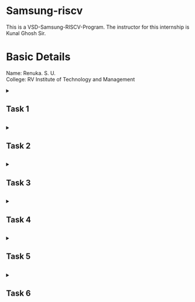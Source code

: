 # Samsung-riscv
This is a VSD-Samsung-RISCV-Program. The instructor for this internship is Kunal Ghosh Sir.

# Basic Details
Name: Renuka. S. U.  
College: RV Institute of Technology and Management  

<details>
<summary><h2>Task 1<h2></summary>
<br>
Install all the essential tools required such as Ubuntu on VMBox. Perform a sum to n numbers C program and generate the RISC-V object dump along with -O1 and Ofast compiler optimization flags. 

  <h4>Virtual Machine Working:</h4>

![VMbox_work Image](https://github.com/Tech-Hades/samsung-riscv/raw/main/Task%201/VMbox_work.png)

<h4>Code for sum upto n numbers C program:</h4>

![Sum_code Image](https://github.com/Tech-Hades/samsung-riscv/raw/main/Task%201/Sum_code.png)

<h4>Sum upto n numbers C program output:</h4>

![sum_op Image](https://github.com/Tech-Hades/samsung-riscv/raw/main/Task%201/sum_op.png)

<h4>Sum upto n numbers C program using RISC-V:</h4>

![sum_riscv Image](https://github.com/Tech-Hades/samsung-riscv/raw/main/Task%201/sum_riscv.png)

<h4>Sum upto n numbers C program using RISC-V O1 optimization:</h4>

![sum_riscv_mainadd01 Image](https://github.com/Tech-Hades/samsung-riscv/raw/main/Task%201/sum_riscv_mainadd01.png)

<h4>Sum upto n numbers C program using RISC-V Ofast optimization:</h4>

![sum_riscv_mainaddfast Image](https://github.com/Tech-Hades/samsung-riscv/raw/main/Task%201/sum_riscv_mainaddfast.png)

</details>

<details>
<summary><h2>Task 2<h2></summary>
<br>
Run SPIKE simulation. A factorial C program is compiled and the same steps is followed to run object dump for each optimization flags and SPIKE simulation. 

<h4>SPIKE simulation of sum upto n numbers C program - O1 optimization:</h4>

![Simulation_O1 Image](https://github.com/Tech-Hades/samsung-riscv/raw/main/Task%202/Simulation_O1.png)

<h4>SPIKE simulation of sum upto n numbers C program - Ofast optimization:</h4>

![Simulation_Ofast Image](https://github.com/Tech-Hades/samsung-riscv/raw/main/Task%202/Simulation_Ofast.png)

<h4>Factorial C program output:</h4>  

![fact_op Image](https://github.com/Tech-Hades/samsung-riscv/raw/main/Task%202/fact_op.png)

<h4>Factorial C program using RISC-V:</h4>

![fact_riscv Image](https://github.com/Tech-Hades/samsung-riscv/raw/main/Task%202/fact_riscv.png)

<h4>Factorial C program using RISC-V O1 optimization:</h4>

![fact_riscv_mainaddO1 Image](https://github.com/Tech-Hades/samsung-riscv/raw/main/Task%202/fact_riscv_mainaddO1.png)

<h4>Factorial C program using RISC-V Ofast optimization:</h4>

![fact_riscv_mainaddOfast Image](https://github.com/Tech-Hades/samsung-riscv/raw/main/Task%202/fact_riscv_mainaddOfast.png)

<h4>SPIKE simulation of factorial C program - O1 optimization:</h4>

![fact_spike_O1 Image](https://github.com/Tech-Hades/samsung-riscv/raw/main/Task%202/fact_spike_O1.png)

<h4>SPIKE simulation of factorial C program - Ofast optimization:</h4>

![fact_spike_Ofast Image](https://github.com/Tech-Hades/samsung-riscv/raw/main/Task%202/fact_spike_Ofast.png)

</details>
  
<details>
<summary><h2>Task 3<h2></summary>
<br>
Instruction types - RISC-V instructions are classified into different types based on their field structure. Each type consists of specific fields, such as opcode, funct3, funct7, immediate values, and register identifiers. 

### **R-type: Register type**
Used for arithmetic and logic operations where all operands are in registers.  
- **Fields**:  
  | **Bits** | **Field**   | **Description**             |
  |----------|-------------|-----------------------------|
  | 0–6      | `opcode`    | Operation code             |
  | 7–11     | `rd`        | Destination register        |
  | 12–14    | `funct3`    | Function code (operation)   |
  | 15–19    | `rs1`       | Source register 1           |
  | 20–24    | `rs2`       | Source register 2           |
  | 25–31    | `funct7`    | Function code (extension)   |

**Example**: `add x1, x2, x3`  
  - `opcode`: 0110011  
  - `funct3`: 000  
  - `funct7`: 0000000  

### **I-type: Immediate type**
Used for arithmetic, logical, load, and immediate operations.  
- **Fields**:  
  | **Bits** | **Field**   | **Description**             |
  |----------|-------------|-----------------------------|
  | 0–6      | `opcode`    | Operation code             |
  | 7–11     | `rd`        | Destination register        |
  | 12–14    | `funct3`    | Function code (operation)   |
  | 15–19    | `rs1`       | Source register 1           |
  | 20–31    | `imm[11:0]` | Immediate value (12 bits)   |

**Example**: `addi x1, x2, -5`  
  - `opcode`: 0010011  
  - `funct3`: 000  

### **S-type: Store type**
Used for store operations (e.g., storing data to memory).  
- **Fields**:  
  | **Bits** | **Field**       | **Description**               |
  |----------|-----------------|-------------------------------|
  | 0–6      | `opcode`        | Operation code               |
  | 7–11     | `imm[4:0]`      | Immediate (low bits)         |
  | 12–14    | `funct3`        | Function code (operation)    |
  | 15–19    | `rs1`           | Source register 1 (address)  |
  | 20–24    | `rs2`           | Source register 2 (data)     |
  | 25–31    | `imm[11:5]`     | Immediate (high bits)        |

**Example**: `sw x2, 8(x1)`  
  - `opcode`: 0100011  
  - `funct3`: 010  

### **B-type: Branch type**
Used for conditional branches.  
- **Fields**:  
  | **Bits** | **Field**       | **Description**               |
  |----------|-----------------|-------------------------------|
  | 0–6      | `opcode`        | Operation code               |
  | 7–11     | `imm[11]`       | Immediate bit 11 (sign bit)  |
  | 12–14    | `funct3`        | Function code (operation)    |
  | 15–19    | `rs1`           | Source register 1            |
  | 20–24    | `rs2`           | Source register 2            |
  | 25–30    | `imm[10:5]`     | Immediate bits 10–5          |
  | 31       | `imm[12]`       | Immediate bit 12             |

**Example**: `beq x1, x2, offset`  
  - `opcode`: 1100011  
  - `funct3`: 000  

### **U-type: Upper immediate type**
Used for operations involving upper 20 bits of immediate data.  
- **Fields**:  
  | **Bits** | **Field**       | **Description**               |
  |----------|-----------------|-------------------------------|
  | 0–6      | `opcode`        | Operation code               |
  | 7–11     | `rd`            | Destination register          |
  | 12–31    | `imm[31:12]`    | Immediate value (upper 20 bits) |

**Example**: `lui x1, 0x12345`  
  - `opcode`: 0110111  

### **J-type: Jump type**
Used for jump operations.  
- **Fields**:  
  | **Bits** | **Field**       | **Description**               |
  |----------|-----------------|-------------------------------|
  | 0–6      | `opcode`        | Operation code               |
  | 7–11     | `rd`            | Destination register          |
  | 12–19    | `imm[19:12]`    | Immediate bits 19–12          |
  | 20       | `imm[11]`       | Immediate bit 11              |
  | 21–30    | `imm[10:1]`     | Immediate bits 10–1           |
  | 31       | `imm[20]`       | Immediate bit 20 (sign bit)   |

**Example**: `jal x1, offset`  
  - `opcode`: 1101111

<details>
<summary><h3>Machine Code:<h3></summary>
<br>
  
![obj_dump_O1 Image](https://github.com/Tech-Hades/samsung-riscv/raw/main/Task%203/obj_dump_O1.png)

### **1. Instruction: `addi sp, sp, -32`**
- **Machine Code**: `fe010113`
- **Instruction Type**: I-type  
- **Opcode**: `0010011` (bits [6:0])  
- **Immediate**: `1111111111110000` (-32 in two's complement)  
- **rs1**: `00010` (sp = x2)  
- **funct3**: `000` (add immediate)  
- **rd**: `00010` (sp = x2)

### **2. Instruction: `sd ra, 24(sp)`**
- **Machine Code**: `01113223`
- **Instruction Type**: S-type  
- **Opcode**: `0100011` (bits [6:0])  
- **Immediate**: `00000000011000` (24 split across bits [31:25] and [11:7])  
- **rs1**: `00010` (sp = x2)  
- **rs2**: `00001` (ra = x1)  
- **funct3**: `011` (store doubleword)

### **3. Instruction: `li s1, 16`**
- **Machine Code**: `01000513`
- **Instruction Type**: I-type  
- **Pseudo-instruction**: `li` maps to `addi s1, zero, 16`  
- **Opcode**: `0010011` (bits [6:0])  
- **Immediate**: `00000000001000` (16 in decimal)  
- **rs1**: `00000` (zero = x0)  
- **funct3**: `000` (add immediate)  
- **rd**: `01001` (s1 = x9)

### **4. Instruction: `mv a0, s0`**
- **Machine Code**: `00040513`
- **Instruction Type**: I-type  
- **Pseudo-instruction**: `mv` maps to `addi a0, s0, 0`  
- **Opcode**: `0010011` (bits [6:0])  
- **Immediate**: `00000000000000` (0 in decimal)  
- **rs1**: `01000` (s0 = x8)  
- **funct3**: `000` (add immediate)  
- **rd**: `00101` (a0 = x10)

### **5. Instruction: `jal ra, 101e0 <__muldi3>`**
- **Machine Code**: `0ac000ef`
- **Instruction Type**: J-type  
- **Opcode**: `1101111` (bits [6:0])  
- **Immediate**: `00000010101100` (address offset for 101e0 in decimal)  
- **rd**: `00001` (ra = x1)

### **6. Instruction: `sext.w a1, a0`**
- **Machine Code**: `0005059b`  
- **Instruction Type**: R-type  
- **Opcode**: `0011011` (bits [6:0])  
- **funct7**: `0000000` (bits [31:25])  
- **rs1**: `00101` (a0 = x10)  
- **funct3**: `000` (sign-extend word)  
- **rd**: `01011` (a1 = x11)

### **7. Instruction: `addiw s0, s0, 1`**
- **Machine Code**: `00140093`
- **Instruction Type**: I-type  
- **Opcode**: `0011011` (bits [6:0])  
- **Immediate**: `00000000000001` (1 in decimal)  
- **rs1**: `01000` (s0 = x8)  
- **funct3**: `000` (add immediate word)  
- **rd**: `01000` (s0 = x8)

### **8. Instruction: `bne s0, s1, 101a0 <main+0x1c>`**
- **Machine Code**: `fe941ae3`
- **Instruction Type**: B-type  
- **Opcode**: `1100011` (bits [6:0])  
- **Immediate**: `00000111011110` (address offset for main+0x1c in decimal)  
- **rs1**: `01000` (s0 = x8)  
- **rs2**: `01001` (s1 = x9)  
- **funct3**: `001` (branch not equal)

### **9. Instruction: `andi a3, a1, 1`**
- **Machine Code**: `0015f693`
- **Instruction Type**: I-type  
- **Opcode**: `0010011` (bits [6:0])  
- **Immediate**: `00000000000001` (1 in decimal)  
- **rs1**: `01011` (a1 = x11)  
- **funct3**: `111` (AND immediate)  
- **rd**: `00111` (a3 = x14)

### **10. Instruction: `beqz a3, 101f4 <__muldi3+0x14>`**
- **Machine Code**: `00068663`
- **Instruction Type**: B-type  
- **Pseudo-instruction**: `beqz` maps to `beq a3, zero, 101f4`  
- **Opcode**: `1100011` (bits [6:0])  
- **Immediate**: `00000000001100` (address offset for 101f4 in decimal)  
- **rs1**: `00111` (a3 = x14)  
- **rs2**: `00000` (zero = x0)  
- **funct3**: `000` (branch equal)

### **11. Instruction: `add a0, a0, a2`**
- **Machine Code**: `00c50533`
- **Instruction Type**: R-type  
- **Opcode**: `0110011` (bits [6:0])  
- **funct7**: `0000000` (bits [31:25])  
- **rs1**: `00110` (a2 = x12)  
- **rs2**: `00101` (a0 = x10)  
- **funct3**: `000` (add)  
- **rd**: `00101` (a0 = x10)

### **12. Instruction: `srli a1, a1, 0x1`**
- **Machine Code**: `00105593`
- **Instruction Type**: I-type  
- **Opcode**: `0010011` (bits [6:0])  
- **funct7**: `0000000` (bits [31:25])  
- **Immediate**: `00000000000001` (1 in decimal)  
- **rs1**: `01011` (a1 = x11)  
- **funct3**: `101` (shift right logical immediate)  
- **rd**: `01011` (a1 = x11)

### **13. Instruction: `slli a2, a2, 0x1`**
- **Machine Code**: `00161613`
- **Instruction Type**: I-type  
- **Opcode**: `0010011` (bits [6:0])  
- **funct7**: `0000000` (bits [31:25])  
- **Immediate**: `00000000000001` (1 in decimal)  
- **rs1**: `00110` (a2 = x12)  
- **funct3**: `001` (shift left logical immediate)  
- **rd**: `00110` (a2 = x12)

### **14. Instruction: `bnez a1, 101e8 <__muldi3+0x8>`**
- **Machine Code**: `fe0596e3`
- **Instruction Type**: B-type  
- **Pseudo-instruction**: `bnez` maps to `bne a1, zero, 101e8`  
- **Opcode**: `1100011` (bits [6:0])  
- **Immediate**: `11111111110000` (address offset for 101e8 in decimal)  
- **rs1**: `01011` (a1 = x11)  
- **rs2**: `00000` (zero = x0)  
- **funct3**: `001` (branch not equal)

### **15. Instruction: `ret`**
- **Machine Code**: `00008067`
- **Instruction Type**: I-type  
- **Opcode**: `1100011` (bits [6:0])  
- **funct3**: `000`  
- **rd**: `00000`  
- **rs1**: `00001` (ra = x1)
</details>
</details>  

<details>
<summary><h2>Task 4<h2></summary>
<br>
A simulation environment (iverilog, gtkwave) is set up and the functional simulation of the RISC-V core Verilog netlist and testbench is run and the functional correctness of the core is checked by observing the output waveform.  

<h4>Verilog netlist code: </h4>  

[Verilog netlist code](https://github.com/Tech-Hades/samsung-riscv/blob/main/Task%204/Verilog%20netlist%20code)

<h4>Verilog testbench code: </h4>  

  [Verilog testbench code](https://github.com/Tech-Hades/samsung-riscv/blob/main/Task%204/Verilog%20testbench%20code)

<h4>GTKWave analyzer: </h4>  

![Working Image](https://github.com/Tech-Hades/samsung-riscv/raw/main/Task%204/Working.png)

### Output Waveforms

### **1. Instruction: `ADD R6, R2, R1`**  
![1_Add Image](https://github.com/Tech-Hades/samsung-riscv/raw/main/Task%204/1_Add.png)

### **2. Instruction: `SUB R7, R1, R2`**  
![2_Sub Image](https://github.com/Tech-Hades/samsung-riscv/raw/main/Task%204/2_Sub.png)

### **3. Instruction: `AND R8, R1, R3`**  
![3_And Image](https://github.com/Tech-Hades/samsung-riscv/raw/main/Task%204/3_And.png)

### **4. Instruction: `OR R9, R2, R5`**  
![4_Or Image](https://github.com/Tech-Hades/samsung-riscv/raw/main/Task%204/4_Or.png)

### **5. Instruction: `XOR R10, R1, R4`**  
![5_Xor Image](https://github.com/Tech-Hades/samsung-riscv/raw/main/Task%204/5_Xor.png)

### **6. Instruction: `SLT R1, R2, R4`**  
![6_Slt Image](https://github.com/Tech-Hades/samsung-riscv/raw/main/Task%204/6_Slt.png)

### **7. Instruction: `ADDI R12, R4, 5`**  
![7_Addi Image](https://github.com/Tech-Hades/samsung-riscv/raw/main/Task%204/7_Addi.png)

### **8. Instruction: `BEQ R0, R0, 15`**  
![8_Beq Image](https://github.com/Tech-Hades/samsung-riscv/raw/main/Task%204/8_Beq.png)

### **9. Instruction: `BNE R0, R1, 20`**  
![9_Bne Image](https://github.com/Tech-Hades/samsung-riscv/raw/main/Task%204/9_Bne.png)

### **10. Instruction: `SLL R15, R1, R2`**  
![10_Sll Image](https://github.com/Tech-Hades/samsung-riscv/raw/main/Task%204/10_Sll.png)
</details>  

<details>
<summary><h2>Task 5<h2></summary>
<br>
<h2>Object Detection System Using VSD Squadron Mini</h2>

### Overview
This project demonstrates the implementation of an **Object Detection System** using the **VSD Squadron Mini**, a RISC-V-based SoC development kit. The system identifies objects and measures their distance using an ultrasonic sonar sensor, with real-time visual output displayed on an OLED. This setup highlights the practical application of digital logic and RISC-V architecture in executing distance measurement and is programmed using **Processing** software.

### Components Required
- **VSD Squadron Mini Board (RISC-V-based)**  
- **Ultrasonic Sonar Sensor (e.g., HC-SR04)**  
- **Servo Motor**  
- **Breadboard**  
- **Jumper Wires**  
- **Display Module (e.g., OLED or LCD)**  

### Hardware Connections
![Circuit Diagram](https://github.com/Tech-Hades/samsung-riscv/raw/main/Task%205/Circuit_diagram.png)

#### **Inputs**
1. **Ultrasonic Sensor (HC-SR04)**:  
   - **Trigger Pin (PD4):** GPIO pin (output) to send ultrasonic pulses.  
   - **Echo Pin (PD3):** GPIO pin (input) to receive reflected signals.  
   - **VCC:** 3.3V power supply.  
   - **GND:** Ground.  

#### **Outputs**
1. **Servo Motor**:  
   - **Control Pin (PD2):** PWM-enabled GPIO pin for angle control.  
   - **VCC:** 3.3V power supply.  
   - **GND:** Ground.  

2. **OLED Display**:  
   - **SDA (PC1):** I2C data line.  
   - **SCL (PC2):** I2C clock line.  
   - **VCC:** 3.3V power supply.  
   - **GND:** Ground.  

### Truth Table for the Object Detection System

| **Distance Measured (cm)** | **Servo Motor PWM Duty Cycle** | **OLED Display Output**      | **System Behavior**                          |
|-----------------------------|--------------------------------|-------------------------------|---------------------------------------------|
| `< 15 cm`                  | 95%                           | `"Distance: X.XX cm"`        | - Servo moves to indicate object presence.  |
|                             |                                |                               | - OLED shows the distance.                  |
|                             |                                |                               | - Alert: Object detected below threshold.   |
| `>= 15 cm`                 | 10%                           | `"Distance: X.XX cm"`        | - Servo resets to default position.         |
|                             |                                |                               | - OLED shows the distance.                  |

### System Explanation

#### 1. **Threshold (15 cm)**
- **Distance < 15 cm**:
  - Servo motor rotates to a specified position (95% duty cycle).
  - OLED displays the distance with an alert for object detection.
- **Distance >= 15 cm**:
  - Servo motor resets to the default position (10% duty cycle).
  - OLED displays the measured distance.

#### 2. **OLED Display**
- Shows real-time distance readings from the ultrasonic sensor.
- Updates every second.

#### 3. **PWM Duty Cycle**
- Controls the angle of the servo motor based on the measured distance.
</details>

<details>
<summary><h2>Task 6<h2></summary>
<br>
The Code and Working of Object Detection System Using VSD Squadron Mini.  
  
<h4>Code: </h4>  

[VSD RISC-V](https://github.com/Tech-Hades/samsung-riscv/blob/main/Task%206/vsd_ricsv)

<h4>Video: </h4>

[VSD Object Detection Video](https://github.com/Tech-Hades/samsung-riscv/blob/main/Task%206/VSD_Obj_detection.mp4)

### Applications

• Robotics & Automation: Automatic robots for obstacle detection and collision-free operation.  
• Smart Vehicles & Transportation: Blind spot detection, parking assistance, and collision avoidance.  
• Security & Surveillance: Intrusion detection, smart door systems, and material handling.  
• Industrial Applications: Material handling, liquid level monitoring, and healthcare devices.  
• Healthcare & Assistive Devices: Walking aids, social distancing monitors, IoT & smart home applications, smart trash cans, automatic light control.  
• Agriculture & Environmental Monitoring: Smart irrigation, animal detection in fields.  
